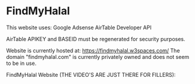 # FindMyHalal

This website uses:
	Google Adsense
	AirTable Developer API
  
AirTable APIKEY and BASEID must be regenerated for security purposes.

Website is currently hosted at: https://findmyhalal.w3spaces.com/
The domain "findmyhalal.com" is currently privately owned and does not seem to be in use.

FindMyHalal Website (THE VIDEO'S ARE JUST THERE FOR FILLERS):
